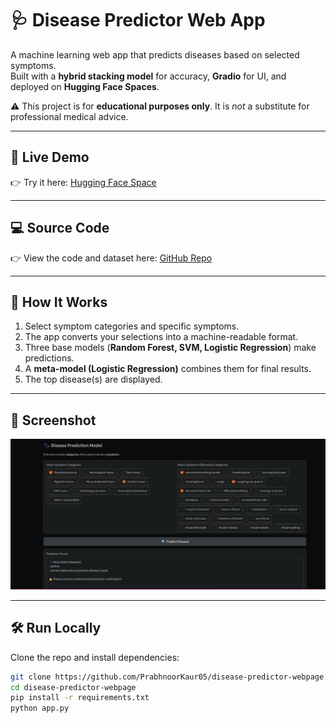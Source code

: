 # 🩺 Disease Predictor Web App

A machine learning web app that predicts diseases based on selected symptoms.  
Built with a **hybrid stacking model** for accuracy, **Gradio** for UI, and deployed on **Hugging Face Spaces**.  

⚠️ This project is for **educational purposes only**. It is *not* a substitute for professional medical advice.

---

## 🔗 Live Demo  
👉 Try it here: [Hugging Face Space](https://huggingface.co/spaces/pk0781/disease-predictor-ml-model)

---

## 💻 Source Code  
👉 View the code and dataset here: [GitHub Repo](https://github.com/PrabhnoorKaur05/disease-predictor-webpage)

---

## 🚀 How It Works
1. Select symptom categories and specific symptoms.  
2. The app converts your selections into a machine-readable format.  
3. Three base models (**Random Forest, SVM, Logistic Regression**) make predictions.  
4. A **meta-model (Logistic Regression)** combines them for final results.  
5. The top disease(s) are displayed.  

---

## 📸 Screenshot  

![App Screenshot](appss.png)


---

## 🛠️ Run Locally
Clone the repo and install dependencies:
```bash
git clone https://github.com/PrabhnoorKaur05/disease-predictor-webpage.git
cd disease-predictor-webpage
pip install -r requirements.txt
python app.py
